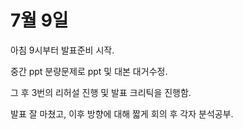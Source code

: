 # 7월 9일



아침 9시부터 발표준비 시작.

중간 ppt 분량문제로 ppt 및 대본 대거수정.



그 후 3번의 리허설 진행 및 발표 크리틱을 진행함.



발표 잘 마쳤고, 이후 방향에 대해 짧게 회의 후 각자 분석공부.


